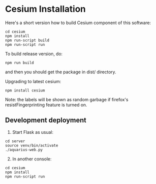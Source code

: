 # Cesium Installation

Here's a short version how to build Cesium component of this software:

```
cd cesium
npm install
npm run-script build
npm run-script run
```

To build release version, do:

```
npm run build
```

and then you should get the package in dist/ directory.

Upgrading to latest cesium:

```
npm install cesium
```

Note: the labels will be shown as random garbage if firefox's resistFingerprinting feature is turned on.

## Development deployment

1. Start Flask as usual:

```shell
cd server
source venv/bin/activate
./aquarius-web.py
```

2. In another console:

```shell
cd cesium
npm install
npm run-script run
```
